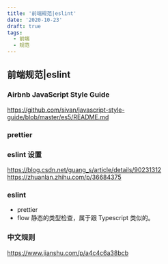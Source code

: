 ```yaml
---
title: '前端规范|eslint'
date: '2020-10-23'
draft: true
tags:
  - 前端
  - 规范
---
```


## 前端规范|eslint

### Airbnb JavaScript Style Guide

https://github.com/sivan/javascript-style-guide/blob/master/es5/README.md

### prettier

### eslint 设置

https://blog.csdn.net/guang_s/article/details/90231312
https://zhuanlan.zhihu.com/p/36684375

### eslint

- prettier
- flow 静态的类型检查，属于跟 Typescript 类似的。

### 中文规则

https://www.jianshu.com/p/a4c4c6a38bcb
